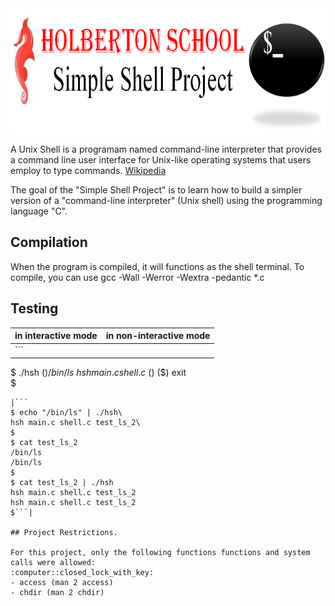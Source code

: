 <img src="Simple_Shell_Project.png" width="100%" height="200">

A Unix Shell is a programam named command-line interpreter that provides a command line user interface for Unix-like operating systems that users employ to type commands. <a href="https://en.wikipedia.org/wiki/Unix_shell">Wikipedia</a>


The goal of the "Simple Shell Project" is to learn how to build a simpler version of a "command-line interpreter" (Unix shell) using the programming language "C".
## Compilation
When the program is compiled, it will functions as the shell terminal. To compile, you can use gcc -Wall -Werror -Wextra -pedantic *.c

## Testing
|in interactive mode| in non-interactive mode|
|-------------------|------------------------|
|```
$ ./hsh \($) /bin/ls\
hsh main.c shell.c\
($)
($) exit\
$
```
|```
$ echo "/bin/ls" | ./hsh\
hsh main.c shell.c test_ls_2\
$
$ cat test_ls_2
/bin/ls
/bin/ls
$
$ cat test_ls_2 | ./hsh
hsh main.c shell.c test_ls_2
hsh main.c shell.c test_ls_2
$```|

## Project Restrictions.

For this project, only the following functions functions and system calls were allowed:
:computer::closed_lock_with_key:
- access (man 2 access)
- chdir (man 2 chdir)
